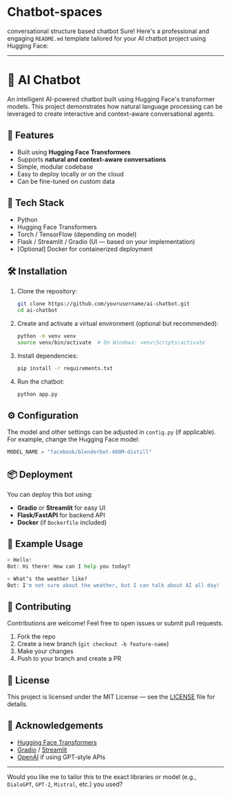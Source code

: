 # Chatbot-spaces
conversational structure based chatbot
Sure! Here's a professional and engaging `README.md` template tailored for your AI chatbot project using Hugging Face:

---

# 🤖 AI Chatbot

An intelligent AI-powered chatbot built using Hugging Face's transformer models. This project demonstrates how natural language processing can be leveraged to create interactive and context-aware conversational agents.

## 🚀 Features

* Built using **Hugging Face Transformers**
* Supports **natural and context-aware conversations**
* Simple, modular codebase
* Easy to deploy locally or on the cloud
* Can be fine-tuned on custom data

## 🧠 Tech Stack

* Python
* Hugging Face Transformers
* Torch / TensorFlow (depending on model)
* Flask / Streamlit / Gradio (UI — based on your implementation)
* \[Optional] Docker for containerized deployment

## 🛠 Installation

1. Clone the repository:

   ```bash
   git clone https://github.com/yourusername/ai-chatbot.git
   cd ai-chatbot
   ```

2. Create and activate a virtual environment (optional but recommended):

   ```bash
   python -m venv venv
   source venv/bin/activate  # On Windows: venv\Scripts\activate
   ```

3. Install dependencies:

   ```bash
   pip install -r requirements.txt
   ```

4. Run the chatbot:

   ```bash
   python app.py
   ```

## ⚙️ Configuration

The model and other settings can be adjusted in `config.py` (if applicable). For example, change the Hugging Face model:

```python
MODEL_NAME = "facebook/blenderbot-400M-distill"
```

## 📦 Deployment

You can deploy this bot using:

* **Gradio** or **Streamlit** for easy UI
* **Flask/FastAPI** for backend API
* **Docker** (if `Dockerfile` included)

## 🧪 Example Usage

```python
> Hello!
Bot: Hi there! How can I help you today?

> What’s the weather like?
Bot: I'm not sure about the weather, but I can talk about AI all day!
```

## 🤝 Contributing

Contributions are welcome! Feel free to open issues or submit pull requests.

1. Fork the repo
2. Create a new branch (`git checkout -b feature-name`)
3. Make your changes
4. Push to your branch and create a PR

## 📄 License

This project is licensed under the MIT License — see the [LICENSE](./LICENSE) file for details.

## 🙌 Acknowledgements

* [Hugging Face Transformers](https://huggingface.co/transformers/)
* [Gradio](https://gradio.app/) / [Streamlit](https://streamlit.io/)
* [OpenAI](https://openai.com/) if using GPT-style APIs

---

Would you like me to tailor this to the exact libraries or model (e.g., `DialoGPT`, `GPT-2`, `Mistral`, etc.) you used?
